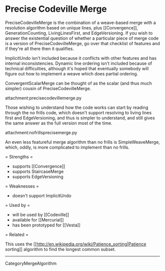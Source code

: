 # Precise Codeville Merge

PreciseCodevilleMerge is the combination of a weave-based merge with a resolution algorithm based on unique lines, plus [[Convergence]], GenerationCounting, LivingLinesFirst,  and EdgeVersioning. If you wish to answer the existential question of whether a particular piece of merge code is a version of PreciseCodevilleMerge, go over that checklist of features and if they're all there then it qualifies.

ImplicitUndo isn't included because it conflicts with other features and has internal inconsistencies. Dynamic line ordering isn't included because of technical difficulties, although it's hoped that eventually somebody will figure out how to implement a weave which does partial ordering.

ConvergentScalarMerge can be thought of as the scalar (and thus much simpler) cousin of PreciseCodevilleMerge.

attachment:precisecodevillemerge.py

Those wishing to understand how the code works can start by reading through the no frills code, which doesn't support resolving to living lines first and EdgeVersioning, and thus is simpler to understand, and still gives the same answer as the full version most of the time.

attachment:nofrillsprecisemerge.py

An even less featureful merge algorithm than no frills is SimpleWeaveMerge, which, oddly, is more complicated to implement than no frills.

= Strengths =

  * supports [[Convergence]]
  * supports StaircaseMerge
  * supports EdgeVersioning

= Weaknesses =

  * doesn't support ImplicitUndo

= Used by =

  * will be used by [[Codeville]]
  * available for [[Mercurial]]
  * has been prototyped for [[Vesta]]

= Related =

This uses the [[http://en.wikipedia.org/wiki/Patience_sorting|Patience sorting]] algorithm  to find the longest common subset.

----

CategoryMergeAlgorithm
